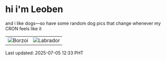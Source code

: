# hi i'm Leoben

and i like dogs—so have some random dog pics that change whenever my CRON feels like it

|  |  |
|--------|----------|
| ![Borzoi](https://random-dog-vercel.vercel.app/api/random-borzoi?v=1751690034) | ![Labrador](https://random-dog-vercel.vercel.app/api/random-labrador?v=1751690034) |

Last updated: 2025-07-05 12:33 PHT
